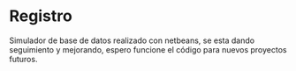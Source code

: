 # Registro
Simulador de base de datos  realizado con netbeans, se esta dando seguimiento y mejorando, espero funcione el código para nuevos proyectos futuros.
